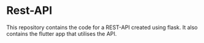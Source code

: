 # Rest-API
This repository contains the code for a REST-API created using flask. It also contains the flutter app that utilises the API.
